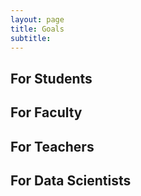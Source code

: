 ```yaml
---
layout: page
title: Goals 
subtitle: 
---
```


## For Students




## For Faculty




## For Teachers



## For Data Scientists
